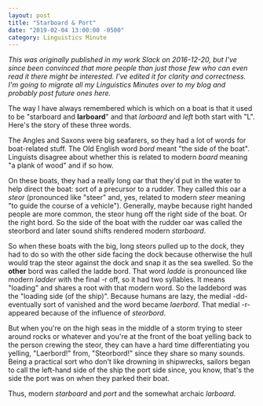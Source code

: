 ```yaml
---
layout: post
title: "Starboard & Port"
date: "2019-02-04 13:00:00 -0500"
category: Linguistics Minute
---
```

_This was originally published in my work Slack on 2016-12-20, but I've since
been convinced that more people than just those few who can even read it there
might be interested. I've edited it for clarity and correctness. I'm going to
migrate all my Linguistics Minutes over to my blog and probably post future ones
here._

The way I have always remembered which is which on a boat is that it used to be
"starboard and **larboard**" and that _larboard_ and _left_ both start with "L".
Here's the story of these three words.

The Angles and Saxons were big seafarers, so they had a lot of words for
boat-related stuff. The Old English word _bord_ meant "the side of the boat".
Linguists disagree about whether this is related to modern _board_ meaning "a
plank of wood" and if so how.

On these boats, they had a really long oar that they'd put in the water to help
direct the boat: sort of a precursor to a rudder. They called this oar a _steor_
(pronounced like "steer" and, yes, related to modern _steer_ meaning "to guide
the course of a vehicle"). Generally, maybe because right handed people are more
common, the steor hung off the right side of the boat. Or the right bord. So the
side of the boat with the rudder oar was called the steorbord and later sound
shifts rendered modern _starboard_.

So when these boats with the big, long steors pulled up to the dock, they had to
do so with the other side facing the dock because otherwise the hull would trap
the steor against the dock and snap it as the sea swelled. So the **other** bord
was called the ladde bord. That word _ladde_ is pronounced like modern _ladder_
with the final -r off, so it had two syllables. It means "loading" and shares a
root with that modern word. So the laddebord was the "loading side (of the
ship)". Because humans are lazy, the medial -dd- eventually sort of vanished and
the word became _laerbord_. That medial -r- appeared because of the influence of
_steorbord_.

But when you're on the high seas in the middle of a storm trying to steer around
rocks or whatever and you're at the front of the boat yelling back to the person
crewing the steor, they can have a hard time differentiating you yelling,
"Laerbord!" from, "Steorbord!" since they share so many sounds. Being a
practical sort who don't like drowning in shipwrecks, sailors began to call the
left-hand side of the ship the port side since, you know, that's the side the
port was on when they parked their boat.

Thus, modern _starboard_ and _port_ and the somewhat archaic _larboard_.
